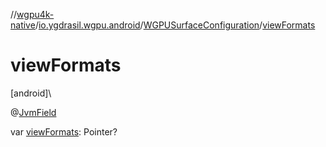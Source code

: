 //[wgpu4k-native](../../../index.md)/[io.ygdrasil.wgpu.android](../index.md)/[WGPUSurfaceConfiguration](index.md)/[viewFormats](view-formats.md)

# viewFormats

[android]\

@[JvmField](https://kotlinlang.org/api/core/kotlin-stdlib/kotlin.jvm/-jvm-field/index.html)

var [viewFormats](view-formats.md): Pointer?